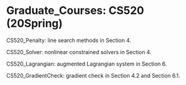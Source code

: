 # Graduate_Courses: CS520 (20Spring)

CS520_Penalty: line search methods in Section 4.

CS520_Solver: nonlinear constrained solvers in Section 4.

CS520_Lagrangian: augmented Lagrangian system in Section 6.

CS520_GradientCheck: gradient check in Section 4.2 and Section 6.1.

